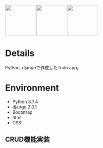 <img src="https://normalblog.net/system/wp-content/uploads/2018/06/python.png" width="100"><img src="https://webty.jp/staffblog/wp-content/uploads/2018/08/thumbnail_django.jpg" width="100"><img src="https://getbootstrap.jp/docs/4.4/assets/img/bootstrap-stack.png" width="100">
# Details
Python, djangoで作成したTodo app。

# Environment
- Python 3.7.4
- django 3.0.1
- Bootstrap
- html
- CSS

## CRUD機能実装
